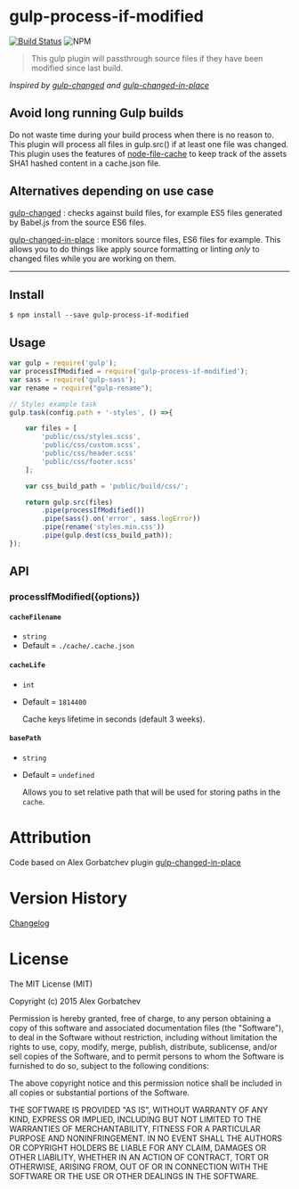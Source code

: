 # gulp-process-if-modified

[![Build Status](https://travis-ci.org/wlarch/gulp-process-if-modified.svg?branch=master)](https://travis-ci.org/wlarch/gulp-process-if-modified) ![NPM](https://img.shields.io/npm/l/gulp-process-if-modified)

> This gulp plugin will passthrough source files if they have been modified since last build.

_Inspired by [gulp-changed](https://github.com/sindresorhus/gulp-changed) and [gulp-changed-in-place](https://github.com/alexgorbatchev/gulp-changed-in-place)_

## Avoid long running Gulp builds

Do not waste time during your build process when there is no reason to. This plugin will process all files in gulp.src() if at least one file was changed. This plugin uses the features of [node-file-cache](https://www.npmjs.com/package/node-file-cache) to keep track of the assets SHA1 hashed content in a cache.json file.

## Alternatives depending on use case

[gulp-changed](https://github.com/sindresorhus/gulp-changed) : checks against build files, for example ES5 files generated by Babel.js from the source ES6 files.

[gulp-changed-in-place](https://github.com/alexgorbatchev/gulp-changed-in-place) : monitors source files, ES6 files for example. This allows you to do things like apply source formatting or linting *only* to changed files while you are working on them.

---

## Install

```
$ npm install --save gulp-process-if-modified
```

## Usage

```js
var gulp = require('gulp');
var processIfModified = require('gulp-process-if-modified');
var sass = require('gulp-sass');
var rename = require("gulp-rename");

// Styles example task
gulp.task(config.path + '-styles', () =>{

    var files = [
        'public/css/styles.scss',
        'public/css/custom.scss',
        'public/css/header.scss'
        'public/css/footer.scss'
    ];

    var css_build_path = 'public/build/css/';

    return gulp.src(files)
        .pipe(processIfModified())
        .pipe(sass().on('error', sass.logError))
        .pipe(rename('styles.min.css'))
        .pipe(gulp.dest(css_build_path));
});
```

## API

### processIfModified({options})

#### `cacheFilename`
* `string`
* Default = `./cache/.cache.json`

#### `cacheLife`
* `int`
* Default = `1814400`

  Cache keys lifetime in seconds (default 3 weeks).

#### `basePath`
* `string`
* Default = `undefined`

  Allows you to set relative path that will be used for storing paths in the `cache`.

# Attribution

Code based on Alex Gorbatchev plugin [gulp-changed-in-place](https://github.com/alexgorbatchev/gulp-changed-in-place)

# Version History

[Changelog](https://github.com/wlarch/gulp-process-if-modified/releases)

# License

The MIT License (MIT)

Copyright (c) 2015 Alex Gorbatchev

Permission is hereby granted, free of charge, to any person obtaining a copy
of this software and associated documentation files (the "Software"), to deal
in the Software without restriction, including without limitation the rights
to use, copy, modify, merge, publish, distribute, sublicense, and/or sell
copies of the Software, and to permit persons to whom the Software is
furnished to do so, subject to the following conditions:

The above copyright notice and this permission notice shall be included in
all copies or substantial portions of the Software.

THE SOFTWARE IS PROVIDED "AS IS", WITHOUT WARRANTY OF ANY KIND, EXPRESS OR
IMPLIED, INCLUDING BUT NOT LIMITED TO THE WARRANTIES OF MERCHANTABILITY,
FITNESS FOR A PARTICULAR PURPOSE AND NONINFRINGEMENT. IN NO EVENT SHALL THE
AUTHORS OR COPYRIGHT HOLDERS BE LIABLE FOR ANY CLAIM, DAMAGES OR OTHER
LIABILITY, WHETHER IN AN ACTION OF CONTRACT, TORT OR OTHERWISE, ARISING FROM,
OUT OF OR IN CONNECTION WITH THE SOFTWARE OR THE USE OR OTHER DEALINGS IN
THE SOFTWARE.
